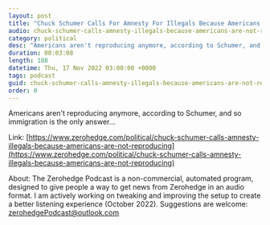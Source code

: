 ```yaml
---
layout: post
title: "Chuck Schumer Calls For Amnesty For Illegals Because Americans Are 'Not Reproducing' "
audio: chuck-schumer-calls-amnesty-illegals-because-americans-are-not-reproducing-0
category: political
desc: "Americans aren't reproducing anymore, according to Schumer, and so immigration is the only answer..."
duration: 00:03:08
length: 188
datetime: Thu, 17 Nov 2022 03:00:00 +0000
tags: podcast
guid: chuck-schumer-calls-amnesty-illegals-because-americans-are-not-reproducing-0
order: 0
---
```

Americans aren't reproducing anymore, according to Schumer, and so immigration is the only answer...

Link: [https://www.zerohedge.com/political/chuck-schumer-calls-amnesty-illegals-because-americans-are-not-reproducing](https://www.zerohedge.com/political/chuck-schumer-calls-amnesty-illegals-because-americans-are-not-reproducing)

About: The Zerohedge Podcast is a non-commercial, automated program, designed to give people a way to get news from Zerohedge in an audio format.  I am actively working on tweaking and improving the setup to create a better listening experience (October 2022).  Suggestions are welcome: [zerohedgePodcast@outlook.com](mailto:zerohedgePodcast@outlook.com)